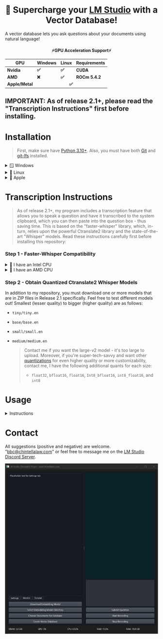 <div align="center">
  <h1>🚀 Supercharge your <a href="https://lmstudio.ai/">LM Studio</a> with a Vector Database!</h1>
</div>
A vector database lets you ask questions about your documents using natural language!

<div align="center">
  <h4>⚡GPU Acceleration Support⚡
  <table>
    <thead>
      <tr>
        <th>GPU</th>
        <th>Windows</th>
        <th>Linux</th>
        <th>Requirements</th>
      </tr>
    </thead>
    <tbody>
      <tr>
        <td>Nvidia</td>
        <td>✅</td>
        <td>✅</td>
        <td>CUDA</td>
      </tr>
      <tr>
        <td>AMD</td>
        <td>❌</td>
        <td>✅</td>
        <td>ROCm 5.4.2</td>
      </tr>
      <tr>
        <td>Apple/Metal</td>
        <td colspan="3" align="center"> ✅ </td>
      </tr>
    </tbody>
  </table></h4>
</div>

## IMPORTANT: As of release 2.1+, please read the "Transcription Instructions" first before installing.

# Installation

> First, make sure have [Python 3.10+](https://www.python.org/downloads/release/python-31011/).  Also, you must have both [Git](https://git-scm.com/downloads) and [git-lfs](https://git-lfs.com/) installed.<br>

<details>
  <summary>🪟 Windows</summary>
  
### Step 1 - Install GPU Acceleration Software
* Nvidia GPU ➜ install [CUDA 11.8](https://developer.nvidia.com/cuda-11-8-0-download-archive)
    > Note that this installation is system-wide and it's not necessary to install within a virtual environment.
* AMD GPU - Unfortuantely, PyTorch does not currently support AMD GPUs on Windows (only Linux).

### Step 2 - Obtain Repository
* Download the latest "release" and unzip anywhere on your computer.

### Step 3 - Virtual Environment
* Open the folder containing my repository files.  Open a command prompt.  Create a virtual environment:
```
python -m venv .
```
* Activate the virtual environment:
```
.\Scripts\activate
```

### Step 4 - Upgrade pip
```
python -m pip install --upgrade pip
```

### Step 5 - Install PyTorch
* Nvidia GPUs:
```
pip install torch torchvision torchaudio --index-url https://download.pytorch.org/whl/cu118
```
> Unfortunately, PyTorch only currently supports AMD GPU's on Linux system.
* CPU Only command:
```
pip install torch torchvision torchaudio
```

### Step 7 - Install Dependencies
```
pip install -r requirements.txt
```

### Step 6 - Doublecheck GPU-Acceleration
```
python check_gpu.py
```
</details>

<details>
  <summary>🐧 Linux</summary>

### Step 1 - GPU Acceleration Software
  * Nvidia GPUs ➜ install [CUDA 11.8](https://developer.nvidia.com/cuda-11-8-0-download-archive)
      > Note that this installation is system-wide and it's not necessary to install within a virtual environment.
  * AMD GPUs ➜ install ROCm version 5.4.2 according to the instructions [HERE](https://rocmdocs.amd.com/en/latest/deploy/linux/quick_start.html) and [HERE](https://rocmdocs.amd.com/en/latest/deploy/linux/index.html)
  * Additionally, [this repo](https://github.com/nktice/AMD-AI) might help, but I can't verify since I don't have an AMD GPU nor Linux.

### Step 2 - Obtain Repository
* Download the latest "release" and unzip anywhere on your computer.

### Step 3 - Virtual Environment
* Open the folder containing my repository files.  Open a command prompt.  Create a virtual environment:
```
python -m venv .
```
* Activate the virtual environment:
```
.\Scripts\activate
```

### Step 4 - Update Pip
```
python -m pip install --upgrade pip
```

### Step 5 - Install PyTorch
* Nvidia GPU:
```
pip install torch torchvision torchaudio --index-url https://download.pytorch.org/whl/cu118
```
* AMD GPU:
```
pip install torch torchvision torchaudio --index-url https://download.pytorch.org/whl/rocm5.4.2
```
* CPU Only command:
```
pip install torch torchvision torchaudio --index-url https://download.pytorch.org/whl/cpu
```

### Step 6 - Install Dependencies
```
pip install -r requirements.txt
```

### Step 7 - Doublecheck GPU-acceleration
```
python check_gpu.py
```
</details>

<details>
  <summary>🍎 Apple</summary>

### Step 1 - GPU Acceleration Software
* All Macs with MacOS 12.3+ come with Metal/MPS support, which is the equivalent of CUDA (NVIDIA) and ROCm (AMD).  However, you still need to install [Xcode Command Line Tools](https://www.makeuseof.com/install-xcode-command-line-tools/).

### Step 2 - Obtain Repository
* Download the ZIP file containing the latest release for my repository.  Inside the ZIP file is a folder holding my repository.  Unzip and place this folder anywhere you want on your computer.

### Step 3 - Virtual Environment
* Open the folder containing my repository files.  Open a command prompt.  Create a virtual environment:
```
python3 -m venv .
```
* Activate the virtual environment:
```
source bin/activate
```

### Step 4 - Update Pip
```
python3 -m pip install --upgrade pip
```

### Step 5 - Install PyTorch
```
pip3 install torch torchvision torchaudio
```

### Step 7 - Install Dependencies
```
pip3 install -r requirements.txt
```

### Step 8 - Doublecheck Metal/MPS-acceleration
```
python3 check_gpu.py
```

</details>

# Transcription Instructions

> As of release 2.1+, my program includes a transcription feature that allows you to speak a question and have it transcribed to the system clipboard, which you can then paste into the question box - thus saving time.  This is based on the "faster-whisper" library, which, in-turn, relies upon the powerful Ctranslate2 library and the state-of-the-art "Whisper" models.  Read these instructions carefully first before installing this repository:

### Step 1 - Faster-Whisper Compatibility

<details>
   <summary>🔵 I have an Intel CPU</summary>
  
* Ctranslate2 supports acceleration using an Intel CPU or NVIDIA GPU.  However, it is not clear whether it supports acceleration on AMD GPUs and I can't test since I don't have one.  Regardless, Ctranslate2 should default to using the CPU if it doesn't in-fact support AMD GPU acceleration.

  > If you find that it's not fast enough on CPU, try a smaller model or download a release prior to 2.1 and simply follow the above installation instructions.
</details>

<details>
  <summary>🔴 I have an AMD CPU</summary>

* Ctranslate2's documentation is not clear whether it supports acceleration on AMD CPUs.  However, it does support acceleration on NVIDIA GPUs and it will default to this if you have one.  The documentation is yet again unclear whether it supports acceleration on AMD GPU's, however.  Therefore, if you have both an AMD CPU and GPU and encounter problems, please install a release prior to 2.1 and follow the above installation instructions.

  > If you find that it's not fast enough on CPU, try a smaller model or download a release prior to 2.1 and simply follow the above installation instructions.
</details>

### Step 2 - Obtain Quantized Ctranslate2 Whisper Models
In addition to my repository, you must download one or more models that are in ZIP files in Release 2.1 specifically.  Feel free to test different models out!  Smallest (lesser quality) to bigger (higher quality) are as follows:
* ```tiny/tiny.en```
* ```base/base.en```
* ```small/small.en```
* ```medium/medium.en```

  > Contact me if you want the large-v2 model - it's too large to upload.  Moreover, if you're super-tech-savvy and want other [quantizations](https://opennmt.net/CTranslate2/quantization.html) for even higher quality or more customizability, contact me, I have the following additional quants for each size:
    > * ```float32```, ```bfloat16```, ```float16```, ```Int8_bfloat16```, ```int8_float16```, and ```int8```

# Usage
<details>
  <summary>Instructions</summary>
  
### Step 1 - Download Transctiption Model
> Only do this if you've read the transcription instructions and are using release 2.1+.

* Download one or more of the ZIP files [HERE](https://github.com/BBC-Esq/ChromaDB-Plugin-for-LM-Studio/releases/tag/v2.1) and put the folder within the ZIP file in my repository folder.  It must be within the repository folder otherwise I won't work.  My program defaults to the ```small.en``` model so try that first.
  > Feel free to try other models!  Simply change ```line 18``` of the ```voice_recorder_module.py``` script to match another model's exact folder name.

### Step 2 - Virtual Environment
> Open a command prompt within my repository folder and activate the virtual environment:<br>
> NOTE: For Macs the preferred command is ```source bin/activate```
```
.\Scripts\activate
```

### Step 3 - Run Program
```
python gui.py
```
* NOTE: Only systems running Windows with an Nvidia GPU will display metrics in the GUI.  Working on a fix.

### Step 4 - "Download Embedding Model"
The efficacy of an embedding model depends on both the type of text and type of questions you intend to ask.  Do some research on the different models in my program, but I've selected ones that are overall good.  Experiment with different ones.
> You must wait until the download is complete AND unpacked before trying to create the database.

### Step 5 - "Select Embedding Model Directory"
Selects the directory of the model you want to use.

### Step 6 - "Choose Documents for Database"
Select one or more files (pdf, docx, txt, json, enex, eml, msg, csv, xls, xlsx).

### Step 7 - "Create Vector Database."
GPU usage will spike as the vector database is created.  Wait for this to complete before querying database.

### Step 8 - LM Studio
Open LM Studio and load a model.  Click the server tab on the lefhand side.  Click "Start Server" in the server tab.
> Only Llama2-based models are currently supported due to their prompt format.

### Step 9 - "Submit Question"
Enter a question and click "submit question."  The vector database will be queried and your question along with the results will be fed to LM Studio for an answer.
> If you're curious, within the repository folder you'll find a file named "relevant_context.txt," which shows you exactly what the vector database produced.  This is useful to test different embedding models.

### Step 10 - Transcribe Question Instead
Click start record button.  Talk.  Click stop button.  Paste transcription into question box.  Click Submit Question.

</details>

# Contact

All suggestions (positive and negative) are welcome.  "bbc@chintellalaw.com" or feel free to message me on the [LM Studio Discord Server](https://discord.gg/aPQfnNkxGC).

<div align="center">
  <img src="https://github.com/BBC-Esq/ChromaDB-Plugin-for-LM-Studio/raw/main/example.png" alt="Example Image">
</div>
